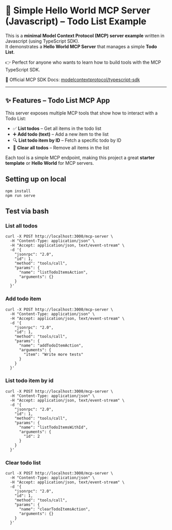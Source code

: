 # 🚀 Simple Hello World MCP Server (Javascript) – Todo List Example

This is a **minimal Model Context Protocol (MCP) server example** written in Javascript (using TypeScript SDK).  
It demonstrates a **Hello World MCP Server** that manages a simple **Todo List**.  

👉 Perfect for anyone who wants to learn how to build tools with the MCP TypeScript SDK.

📖 Official MCP SDK Docs: [modelcontextprotocol/typescript-sdk](https://github.com/modelcontextprotocol/typescript-sdk)

---

## ✨ Features – Todo List MCP App
This server exposes multiple MCP tools that show how to interact with a Todo List:

- ✅ **List todos** – Get all items in the todo list  
- ➕ **Add todo (text)** – Add a new item to the list  
- 🔍 **List todo item by ID** – Fetch a specific todo by ID  
- 🧹 **Clear all todos** – Remove all items in the list  

Each tool is a simple MCP endpoint, making this project a great **starter template** or **Hello World** for MCP servers.

## Setting up on local

```
npm install
npm run serve
```

## Test via bash

### List all todos

```
curl -X POST http://localhost:3000/mcp-server \
  -H "Content-Type: application/json" \
  -H "Accept: application/json, text/event-stream" \
  -d '{
    "jsonrpc": "2.0",
    "id": 1,
    "method": "tools/call",
    "params": {
      "name": "listTodoItemsAction",
      "arguments": {}
    }
  }'
```

### Add todo item

```
curl -X POST http://localhost:3000/mcp-server \
  -H "Content-Type: application/json" \
  -H "Accept: application/json, text/event-stream" \
  -d '{
    "jsonrpc": "2.0",
    "id": 1,
    "method": "tools/call",
    "params": {
      "name": "addTodoItemAction",
      "arguments": {
        "item": "Write more tests"
      }
    }
  }'
```

### List todo item by id

```
curl -X POST http://localhost:3000/mcp-server \
  -H "Content-Type: application/json" \
  -H "Accept: application/json, text/event-stream" \
  -d '{
    "jsonrpc": "2.0",
    "id": 1,
    "method": "tools/call",
    "params": {
      "name": "listTodoItemsWithId",
      "arguments": {
        "id": 2
      }
    }
  }'
```

### Clear todo list

```
curl -X POST http://localhost:3000/mcp-server \
  -H "Content-Type: application/json" \
  -H "Accept: application/json, text/event-stream" \
  -d '{
    "jsonrpc": "2.0",
    "id": 1,
    "method": "tools/call",
    "params": {
      "name": "clearTodoItemsAction",
      "arguments": {}
    }
  }'
```
